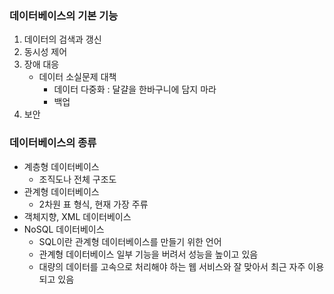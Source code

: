 ### 데이터베이스의 기본 기능
1. 데이터의 검색과 갱신
2. 동시성 제어
3. 장애 대응
   - 데이터 소실문제 대책
     - 데이터 다중화 : 달걀을 한바구니에 담지 마라
     - 백업
4. 보안
### 데이터베이스의 종류
- 계층형 데이터베이스
  - 조직도나 전체 구조도
- 관계형 데이터베이스
  - 2차원 표 형식, 현재 가장 주류
- 객체지향, XML 데이터베이스
- NoSQL 데이터베이스
  - SQL이란 관계형 데이터베이스를 만들기 위한 언어
  - 관계형 데이터베이스 일부 기능을 버려서 성능을 높이고 있음
  - 대량의 데이터를 고속으로 처리해야 하는 웹 서비스와 잘 맞아서 최근 자주 이용되고 있음